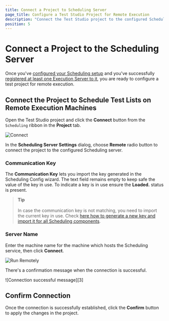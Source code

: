 ```yaml
---
title: Connect a Project to Scheduling Server
page_title: Configure a Test Studio Project for Remote Execution
description: "Connect the Test Studio project to the configured Scheduling Server to run test lists on remote machines. Unable to choose the connected execution machines to run test lists on these. Configure a project to execute tests from it remotely,Configure a Test Studio Project for Remote Execution"
position: 5
---
```

# Connect a Project to the Scheduling Server

Once you've <a href="/features/scheduling-test-runs/multiple-machines-scheduling-setup/create-scheduling-server#configure-the-test-studio-scheduling-service" target="_blank">configured your Scheduling setup</a> and you've successfully <a href="/features/scheduling-test-runs/multiple-machines-scheduling-setup/create-execution-server#configure-test-studio-test-runner" target="_blank">registered at least one Execution Server to it</a>, you are ready to configure a test project for remote execution.

## Connect the Project to Schedule Test Lists on Remote Execution Machines

Open the Test Studio project and click the **Connect** button from the `Scheduling` ribbon in the **Project** tab.

![Connect][1]

In the **Scheduling Server Settings** dialog, choose **Remote** radio button to connect the project to the configured Scheduling server. 

### Communication Key 

The __Communication Key__ lets you import the key generated in the Scheduling Config wizard. The text field remains empty to keep safe the value of the key in use. To indicate a key is in use ensure the **Loaded.** status is present.

> **Tip**
><br> 
><br> In case the communication key is not matching, you need to import the current key in use. Check <a href="/knowledge-base/scheduling-kb/generate-communication-key#generate-new-key" target="_blank">here how to generate a new key and import it for all Scheduling components</a>. 

### Server Name

Enter the machine name for the machine which hosts the Scheduling service, then click **Connect**.

![Run Remotely][2]

There's a confirmation message when the connection is successful. 

![Connection successful message][3]

## Confirm Connection 

Once the connection is successfully established, click the **Confirm** button to apply the changes in the project. 

[1]: /img/features/scheduling-test-runs/remote-run-all-in-one/fig4.png
[2]: /img/features/scheduling-test-runs/remote-run-all-in-one/fig5.png

